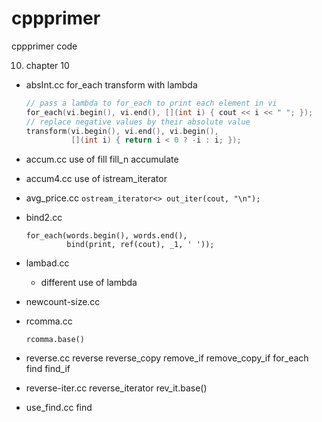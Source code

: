 cppprimer
=========

cppprimer code

10. chapter 10
   * absInt.cc
     for_each transform with lambda

     ```C++
     // pass a lambda to for_each to print each element in vi
     for_each(vi.begin(), vi.end(), [](int i) { cout << i << " "; });
     // replace negative values by their absolute value
     transform(vi.begin(), vi.end(), vi.begin(),
               [](int i) { return i < 0 ? -i : i; });
     ```

   * accum.cc
     use of fill fill_n accumulate
   * accum4.cc
     use of istream_iterator

   * avg_price.cc 
     `ostream_iterator<> out_iter(cout, "\n");`

   * bind2.cc
     ```
     for_each(words.begin(), words.end(),
              bind(print, ref(cout), _1, ' '));
     ```
   * lambad.cc
     - different use of lambda
   * newcount-size.cc
   
   * rcomma.cc
     ```
     rcomma.base()
     ```
   * reverse.cc
     reverse reverse_copy remove_if remove_copy_if
     for_each find find_if
   * reverse-iter.cc
     reverse_iterator rev_it.base()
   * use_find.cc
     find
  
